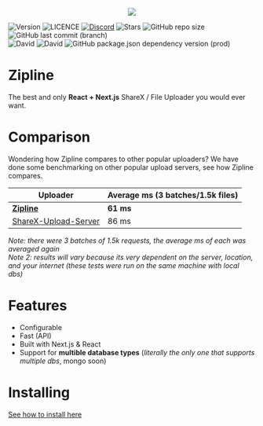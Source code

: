 <p align="center"><img src="https://raw.githubusercontent.com/ZiplineProject/zipline/next/public/zipline_small.png"/></p>

![Version](https://img.shields.io/github/package-json/v/dicedtomatoreal/zipline)
![LICENCE](https://img.shields.io/github/license/dicedtomatoreal/zipline)
[![Discord](https://img.shields.io/discord/729771078196527176)](https://discord.gg/AtTSecwqeV)
![Stars](https://img.shields.io/github/stars/dicedtomatoreal/zipline)
![GitHub repo size](https://img.shields.io/github/repo-size/dicedtomatoreal/zipline)
![GitHub last commit (branch)](https://img.shields.io/github/last-commit/dicedtomatoreal/zipline/next)
<br>
![David](https://img.shields.io/david/dicedtomatoreal/zipline)
![David](https://img.shields.io/david/dev/dicedtomatoreal/zipline)
![GitHub package.json dependency version (prod)](https://img.shields.io/github/package-json/dependency-version/dicedtomatoreal/zipline/react)

# Zipline
The best and only **React + Next.js** ShareX / File Uploader you would ever want.

# Comparison
Wondering how Zipline compares to other popular uploaders? We have done some benchmarking on other popular upload servers, see how Zipline compares.

| Uploader | Average ms (3 batches/1.5k files) |
|-|-|
| **[Zipline](https://github.com/dicedtomatoreal/zipline)** | **61 ms** |
| [ShareX-Upload-Server](https://github.com/TannerReynolds/ShareX-Upload-Server) | 86 ms |

*Note: there were 3 batches of 1.5k requests, the average ms of each was averaged again*<br>
*Note 2: results will vary because its very dependent on the server, location, and your internet (these tests were run on the same machine with local dbs)*

# Features
- Configurable
- Fast (API)
- Built with Next.js & React
- Support for **multible database types** (*literally the only one that supports multiple dbs*, mongo soon)

# Installing
[See how to install here](https://zipline.diced.wtf/docs/)

